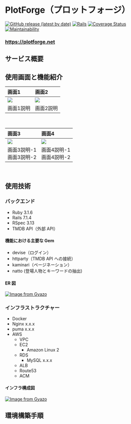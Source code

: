 # PlotForge（プロットフォージ）

[![GitHub release (latest by date)](https://img.shields.io/github/v/release/maixhashi/plotforge)](https://github.com/maixhashi/plotforge/releases)
[![Rails](https://img.shields.io/badge/Rails-v6.1.6-%23a72332)](https://rubygems.org/gems/rails/versions/6.1.6)
[![Coverage Status](https://coveralls.io/repos/github/maixhashi/plotforge/badge.svg?branch=develop)](https://coveralls.io/github/maixhashi/plotfforge?branch=develop)
[![Maintainability](https://api.codeclimate.com/v1/badges/d31e5fff03ec3ea494fa/maintainability)](https://codeclimate.com/github/maixhashi/plotforge/maintainability)

### **https://plotforge.net**

## サービス概要


## 使用画面と機能紹介

| 画面1                                                         | 画面2                                                                                             |
| :------------------------------------------------------------------- | :----------------------------------------------------------------------------------------------------- |
| <img src="https://i.gyazo.com/xxx.png"> | <img src="https://i.gyazo.com/xxx.png">                                   |
| 画面1説明              | 画面2説明 |

<br>

| 画面3                                                                                                                | 画面4                                                                                                        |
| :------------------------------------------------------------------------------------------------------------------------- | :-------------------------------------------------------------------------------------------------------------------------- |
| <img src="https://i.gyazo.com/xxx.png">                                                       | <img src="https://i.gyazo.com/xxx.png">                                                        |
|画面3説明-1<br>画面3説明-2 | 画面4説明-1<br>画面4説明-2 |

<br>

## 使用技術

### バックエンド

- Ruby 3.1.6
- Rails 7.1.4
- RSpec 3.13
- TMDB API（外部 API）

#### 機能における主要な Gem

- devise（ログイン）
- httparty（TMDB API への接続）
- kaminari（ページネーション）
- natto (登場人物とキーワードの抽出)

#### ER 図

[![Image from Gyazo](https://i.gyazo.com/xxx.png)](https://gyazo.com/xxx)

### インフラストラクチャー

- Docker
- Nginx x.x.x
- puma x.x.x
- AWS
  - VPC
  - EC2
    - Amazon Linux 2
  - RDS
    - MySQL x.x.x
  - ALB
  - Route53
  - ACM

#### インフラ構成図

[![Image from Gyazo](https://i.gyazo.com/xxx.png)](https://gyazo.com/xxx)

## 環境構築手順
